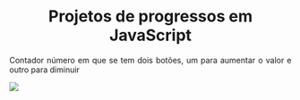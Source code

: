 
<h1 align="center">Projetos de progressos em JavaScript </h1>
<p align="justify"> Contador número em que se tem dois botões, um para aumentar o valor e outro para diminuir </p>
<img src= file:///C:/Users/bcnev/.vscode/projeto/Dio/index.html >
  

